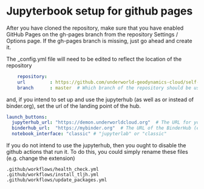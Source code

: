 # Jupyterbook setup for github pages

After you have cloned the repository, make sure that you have enabled GitHub Pages on the gh-pages branch
from the repository Settings / Options page. If the gh-pages branch is missing, just go ahead and create it. 

The _config.yml file will need to be edited to reflect the location of the repository

```yaml
    repository:
    url         : https://github.com/underworld-geodynamics-cloud/self-managing-jupyterhub  # Online location of this book
    branch      : master  # Which branch of the repository should be used when creating links (optional)
```

and, if you intend to set up and use the jupyterhub (as well as or instead of binder.org), set the 
url of the landing point of the hub. 

```yaml
launch_buttons:
  jupyterhub_url: "https://demon.underworldcloud.org"  # The URL for your JupyterHub. 
  binderhub_url:  "https://mybinder.org"  # The URL of the BinderHub (e.g., https://mybinder.org)
  notebook_interface: "classic" # "jupyterlab" or "classic"
```

If you do not intend to use the jupyterhub, then you ought to disable the github actions that run it. 
To do this, you could simply rename these files (e.g. change the extension)

```
.github/workflows/health_check.yml
.github/workflows/install_tljh.yml
.github/workflows/update_packages.yml
```